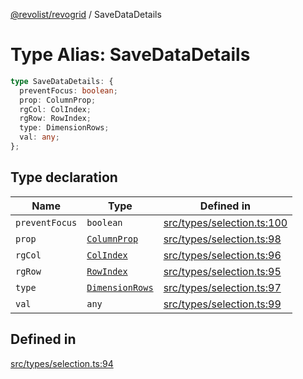 [@revolist/revogrid](README.md) / SaveDataDetails

# Type Alias: SaveDataDetails

```ts
type SaveDataDetails: {
  preventFocus: boolean;
  prop: ColumnProp;
  rgCol: ColIndex;
  rgRow: RowIndex;
  type: DimensionRows;
  val: any;
};
```

## Type declaration

| Name | Type | Defined in |
| ------ | ------ | ------ |
| `preventFocus` | `boolean` | [src/types/selection.ts:100](https://github.com/revolist/revogrid/blob/8d359a6641aa3d85978ae1d816f404366e0fe6c4/src/types/selection.ts#L100) |
| `prop` | [`ColumnProp`](TypeAlias.ColumnProp.md) | [src/types/selection.ts:98](https://github.com/revolist/revogrid/blob/8d359a6641aa3d85978ae1d816f404366e0fe6c4/src/types/selection.ts#L98) |
| `rgCol` | [`ColIndex`](TypeAlias.ColIndex.md) | [src/types/selection.ts:96](https://github.com/revolist/revogrid/blob/8d359a6641aa3d85978ae1d816f404366e0fe6c4/src/types/selection.ts#L96) |
| `rgRow` | [`RowIndex`](TypeAlias.RowIndex.md) | [src/types/selection.ts:95](https://github.com/revolist/revogrid/blob/8d359a6641aa3d85978ae1d816f404366e0fe6c4/src/types/selection.ts#L95) |
| `type` | [`DimensionRows`](TypeAlias.DimensionRows.md) | [src/types/selection.ts:97](https://github.com/revolist/revogrid/blob/8d359a6641aa3d85978ae1d816f404366e0fe6c4/src/types/selection.ts#L97) |
| `val` | `any` | [src/types/selection.ts:99](https://github.com/revolist/revogrid/blob/8d359a6641aa3d85978ae1d816f404366e0fe6c4/src/types/selection.ts#L99) |

## Defined in

[src/types/selection.ts:94](https://github.com/revolist/revogrid/blob/8d359a6641aa3d85978ae1d816f404366e0fe6c4/src/types/selection.ts#L94)
